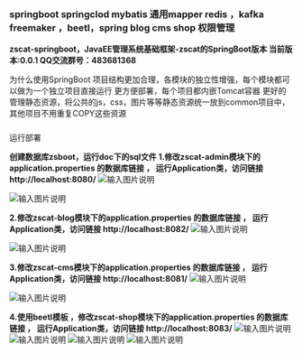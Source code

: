 ### springboot springclod mybatis 通用mapper redis ，kafka freemaker ，beetl，spring blog cms shop 权限管理


 **zscat-springboot，JavaEE管理系统基础框架-zscat的SpringBoot版本
当前版本:0.0.1
QQ交流群号：483681368** 


为什么使用SpringBoot
项目结构更加合理，各模块的独立性增强，每个模块都可以做为一个独立项目直接运行
更方便部署，每个项目都内嵌Tomcat容器
更好的管理静态资源，将公共的js，css，图片等等静态资源统一放到common项目中，其他项目不用重复COPY这些资源
### 
运行部署


 **创建数据库zsboot，运行doc下的sql文件
1.修改zscat-admin模块下的application.properties 的数据库链接 ，
运行Application类，访问链接 http://localhost:8080/** 
![输入图片说明](http://git.oschina.net/uploads/images/2017/0410/210400_99055134_134431.png "在这里输入图片标题")

![输入图片说明](http://git.oschina.net/uploads/images/2017/0410/210410_07a107b4_134431.png "在这里输入图片标题")


 **2.修改zscat-blog模块下的application.properties 的数据库链接 ，
运行Application类，访问链接 http://localhost:8082/** 
![输入图片说明](http://git.oschina.net/uploads/images/2017/0410/210419_3da8e86e_134431.png "在这里输入图片标题")

![输入图片说明](http://git.oschina.net/uploads/images/2017/0410/210436_f13576e3_134431.png "在这里输入图片标题")

 **3.修改zscat-cms模块下的application.properties 的数据库链接 ，
运行Application类，访问链接 http://localhost:8081/** 
![输入图片说明](http://git.oschina.net/uploads/images/2017/0410/210457_d7b382f4_134431.png "在这里输入图片标题")

![输入图片说明](http://git.oschina.net/uploads/images/2017/0410/210612_4eb330ea_134431.png "在这里输入图片标题")

 **4.使用beetl模板 ，修改zscat-shop模块下的application.properties 的数据库链接 ，
运行Application类，访问链接 http://localhost:8083/** 
![输入图片说明](http://git.oschina.net/uploads/images/2017/0411/152322_28b20599_134431.png "在这里输入图片标题")
![输入图片说明](http://git.oschina.net/uploads/images/2017/0411/152435_97e601b0_134431.png "在这里输入图片标题")
![输入图片说明](http://git.oschina.net/uploads/images/2017/0411/152338_deb92a3b_134431.png "在这里输入图片标题")
![输入图片说明](http://git.oschina.net/uploads/images/2017/0411/152349_aeae369a_134431.png "在这里输入图片标题")